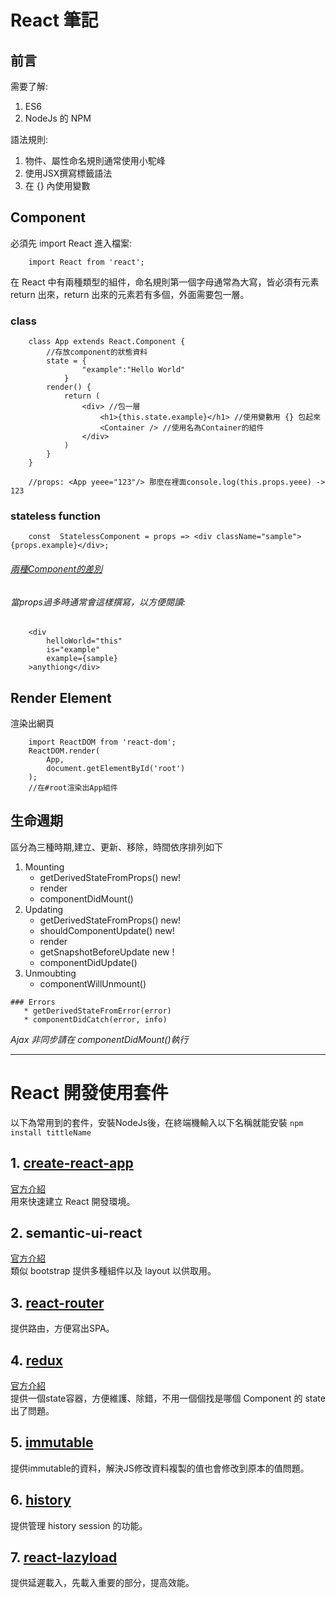 # React 筆記

## 前言
需要了解:

1. ES6 
2. NodeJs 的 NPM 

語法規則:

1. 物件、屬性命名規則通常使用小駝峰
2. 使用JSX撰寫標籤語法 
3. 在 {} 內使用變數

## Component
必須先 import React 進入檔案:
```
    import React from 'react';
```
在 React 中有兩種類型的組件，命名規則第一個字母通常為大寫，皆必須有元素 return 出來，return 出來的元素若有多個，外面需要包一層。

### class
```
    class App extends React.Component {
        //存放component的狀態資料
        state = {  
                "example":"Hello World" 
            }
        render() {
            return (
                <div> //包一層
                    <h1>{this.state.example}</h1> //使用變數用 {} 包起來
                    <Container /> //使用名為Container的組件
                </div>
            )
        }
    } 

    //props: <App yeee="123"/> 那麼在裡面console.log(this.props.yeee) -> 123
```


### stateless function 
```
    const  StatelessComponent = props => <div className="sample">{props.example}</div>;
```

###### [兩種Component的差別](https://reurl.cc/GkNAkG)

###### 當props過多時通常會這樣撰寫，以方便閱讀:
```
    <div
        helloWorld="this"
        is="example"
        example={sample}
    >anythiong</div>
```
## Render Element
渲染出網頁
``` 
    import ReactDOM from 'react-dom';
    ReactDOM.render(
        App, 
        document.getElementById('root')
    );
    //在#root渲染出App組件
```

## 生命週期
區分為三種時期,建立、更新、移除，時間依序排列如下

   1. Mounting
       * getDerivedStateFromProps() new!
       * render
       * componentDidMount() 
   2. Updating
       * getDerivedStateFromProps() new!
       * shouldComponentUpdate() new!
       * render
       * getSnapshotBeforeUpdate new !
       * componentDidUpdate()
   3. Unmoubting
       * componentWillUnmount()

    ### Errors
       * getDerivedStateFromError(error)
       * componentDidCatch(error, info)

*Ajax 非同步請在 componentDidMount()執行*


***


# React 開發使用套件
以下為常用到的套件，安裝NodeJs後，在終端機輸入以下名稱就能安裝
`npm install tittleName`

## 1. [create-react-app](https://github.com/alex1290/react-study/blob/master/guide/create-react-app.md)
[官方介紹](https://github.com/facebook/create-react-app) </br >
用來快速建立 React 開發環境。

## 2. semantic-ui-react
[官方介紹](https://react.semantic-ui.com/) </br >
類似 bootstrap 提供多種組件以及 layout 以供取用。

## 3. [react-router](https://github.com/alex1290/react-study/blob/master/guide/react-router.md)
提供路由，方便寫出SPA。

## 4. [redux](https://github.com/alex1290/react-study/blob/master/guide/redux.md)
[官方介紹](https://chentsulin.github.io/redux/) </br >
提供一個state容器，方便維護、除錯，不用一個個找是哪個 Component 的 state 出了問題。 

## 5. [immutable](https://github.com/alex1290/react-study/blob/master/guide/immutable.md)
提供immutable的資料，解決JS修改資料複製的值也會修改到原本的值問題。

## 6. [history](https://github.com/alex1290/react-study/blob/master/guide/history.md)
提供管理 history session 的功能。

## 7. [react-lazyload](https://github.com/alex1290/react-study/blob/master/guide/react-lazyload.md)
提供延遲載入，先載入重要的部分，提高效能。

